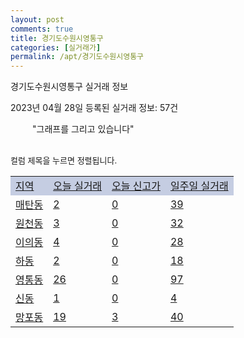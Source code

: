 ```yaml
---
layout: post
comments: true
title: 경기도수원시영통구
categories: [실거래가]
permalink: /apt/경기도수원시영통구
---
```


경기도수원시영통구 실거래 정보

2023년 04월 28일 등록된 실거래 정보: 57건

<!--<script async src="https://pagead2.googlesyndication.com/pagead/js/adsbygoogle.js?client=ca-pub-3485438051770037"
 crossorigin="anonymous"></script>-->

<script type="text/javascript">
  google.charts.load('current', {'packages':['corechart']});
  google.charts.setOnLoadCallback(drawChart);

  function drawChart() {
    var data = google.visualization.arrayToDataTable([['거래일', '매매', '전월세', '전매'], ['21-01', 5, 5, 0], ['21-02', 0, 2, 0], ['21-03', 0, 7, 0], ['21-04', 0, 1, 0], ['21-05', 0, 4, 0], ['21-06', 0, 3, 0], ['21-07', 16, 71, 0], ['21-08', 192, 197, 0], ['21-09', 8, 18, 0], ['21-10', 0, 1, 0], ['21-11', 5, 27, 0], ['21-12', 0, 8, 0], ['22-01', 0, 91, 0], ['22-02', 4, 34, 0], ['22-03', 9, 21, 0], ['22-04', 23, 114, 0], ['22-05', 157, 662, 0], ['22-06', 107, 683, 1], ['22-07', 87, 763, 0], ['22-08', 78, 722, 0], ['22-09', 70, 815, 0], ['22-10', 81, 838, 0], ['22-11', 134, 744, 2], ['22-12', 151, 1012, 0], ['23-01', 218, 933, 14], ['23-02', 445, 1056, 11], ['23-03', 417, 936, 15], ['23-04', 203, 499, 8]]);

    var options = {
      title: '최근 1년간 유형별 거래량 추이',
      legend: { position: 'bottom' }
    };

    setTimeout(function() {
        var chart = new google.visualization.LineChart(document.getElementById('columnchart_material'));
        chart.draw(data, (options));
        document.getElementById('loading').style.display = 'none';
        var dayLabel = (new Date()).getDay();
        if (dayLabel < 2) {
            sorttable.innerSortFunction.apply(document.getElementById('week'), []);
            sorttable.innerSortFunction.apply(document.getElementById('week'), []);        
        }
        else {
            sorttable.innerSortFunction.apply(document.getElementById('today'), []);
            sorttable.innerSortFunction.apply(document.getElementById('today'), []);
        }
    }, 200);

  }
</script>

<div id="loading" style="z-index:20; display: block; margin-left: 35px">"그래프를 그리고 있습니다"</div>
<div id="columnchart_material" style="width: 95%; margin-left: -35px; display: block"></div>
<!--<div style="width: 95%; margin-left: -35px; display: block">
      <script async src="https://pagead2.googlesyndication.com/pagead/js/adsbygoogle.js?client=ca-pub-3485438051770037"
          crossorigin="anonymous"></script>
      <ins class="adsbygoogle"
          style="display:block"
          data-ad-format="fluid"
          data-ad-layout-key="-fb+5w+4e-db+86"
          data-ad-client="ca-pub-3485438051770037"
          data-ad-slot="1827090281"></ins>
      <script>
          (adsbygoogle = window.adsbygoogle || []).push({});
      </script>
</div>-->
<br>

<font size='small' style='font-size: small;'>컬럼 제목을 누르면 정렬됩니다.</font>
<table class="sortable">
  <tr style='background-color: rgba(114, 132, 186,0.4);'>
    <td id="region"><a href="#">지역</a></td>
    <td id="today"><a href="#">오늘 실거래</a></td>
    <td id="today_new"><a href="#">오늘 신고가</a></td>
    <td id="week"><a href="#">일주일 실거래</a></td>
  </tr>

  
  <tr class="item">
    <td><a href="경기도수원시영통구매탄동">매탄동</a></td>
    <td><a href="경기도수원시영통구매탄동">2</a></td>
    <td><a href="경기도수원시영통구매탄동">0</a></td>
    <td><a href="경기도수원시영통구매탄동">39</a></td>
  </tr>
    

  <tr class="item">
    <td><a href="경기도수원시영통구원천동">원천동</a></td>
    <td><a href="경기도수원시영통구원천동">3</a></td>
    <td><a href="경기도수원시영통구원천동">0</a></td>
    <td><a href="경기도수원시영통구원천동">32</a></td>
  </tr>
    

  <tr class="item">
    <td><a href="경기도수원시영통구이의동">이의동</a></td>
    <td><a href="경기도수원시영통구이의동">4</a></td>
    <td><a href="경기도수원시영통구이의동">0</a></td>
    <td><a href="경기도수원시영통구이의동">28</a></td>
  </tr>
    

  <tr class="item">
    <td><a href="경기도수원시영통구하동">하동</a></td>
    <td><a href="경기도수원시영통구하동">2</a></td>
    <td><a href="경기도수원시영통구하동">0</a></td>
    <td><a href="경기도수원시영통구하동">18</a></td>
  </tr>
    

  <tr class="item">
    <td><a href="경기도수원시영통구영통동">영통동</a></td>
    <td><a href="경기도수원시영통구영통동">26</a></td>
    <td><a href="경기도수원시영통구영통동">0</a></td>
    <td><a href="경기도수원시영통구영통동">97</a></td>
  </tr>
    

  <tr class="item">
    <td><a href="경기도수원시영통구신동">신동</a></td>
    <td><a href="경기도수원시영통구신동">1</a></td>
    <td><a href="경기도수원시영통구신동">0</a></td>
    <td><a href="경기도수원시영통구신동">4</a></td>
  </tr>
    

  <tr class="item">
    <td><a href="경기도수원시영통구망포동">망포동</a></td>
    <td><a href="경기도수원시영통구망포동">19</a></td>
    <td><a href="경기도수원시영통구망포동">3</a></td>
    <td><a href="경기도수원시영통구망포동">40</a></td>
  </tr>
    


</table>


    